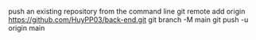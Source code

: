 push an existing repository from the command line
git remote add origin https://github.com/HuyPP03/back-end.git
git branch -M main
git push -u origin main
